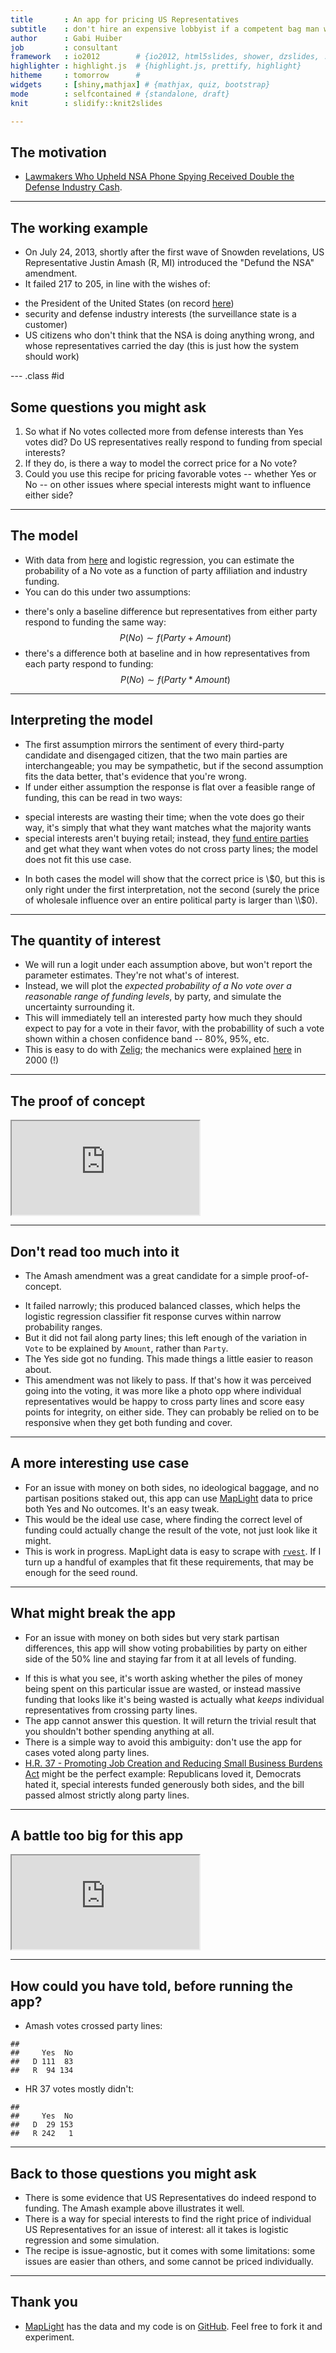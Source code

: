 ```yaml
---
title       : An app for pricing US Representatives
subtitle    : don't hire an expensive lobbyist if a competent bag man will do
author      : Gabi Huiber
job         : consultant
framework   : io2012        # {io2012, html5slides, shower, dzslides, ...}
highlighter : highlight.js  # {highlight.js, prettify, highlight}
hitheme     : tomorrow      # 
widgets     : [shiny,mathjax] # {mathjax, quiz, bootstrap}
mode        : selfcontained # {standalone, draft}
knit        : slidify::knit2slides

--- 
```


<style>
em {
  font-style: italic
}
</style>

## The motivation

* [Lawmakers Who Upheld NSA Phone Spying Received Double the Defense Industry Cash](http://www.wired.com/2013/07/money-nsa-vote/).

---

## The working example

*  On July 24, 2013, shortly after the first wave of Snowden revelations, US Representative Justin Amash (R, MI) introduced the "Defund the NSA" amendment.
* It failed 217 to 205, in line with the wishes of:
 - the President of the United States (on record  [here](http://www.businessinsider.com/amash-amendment-nsa-white-house-obama-veto-2013-7))
 - security and defense industry interests (the surveillance state is a customer)
 - US citizens who don't think that the NSA is doing anything wrong, and whose representatives carried the day (this is just how the system should work)

--- .class #id 

## Some questions you might ask

1. So what if No votes collected more from defense interests than Yes votes did? Do US representatives really respond to funding from special interests?
1. If they do, is there a way to model the correct price for a No vote?
3. Could you use this recipe for pricing favorable votes -- whether Yes or No -- on other issues where special interests might want to influence either side?

---

## The model

* With data from [here](http://maplight.org/us-congress/bill/113-hr-2397/1742215/contributions-by-vote?sort=asc&order=$%20From%20Interest%20Groups%3Cbr%20/%3EThat%20Opposed&party[D]=D&party[R]=R&party[I]=I&vote[AYE]=AYE&vote[NOE]=NOE&vote[NV]=NV&voted_with[with]=with&voted_with[not-with]=not-with&state=&custom_from=01/01/2011&custom_to=12/31/2012&all_pols=1&uid=44999&interests-support=&interests-oppose=D2000-D3000-D5000-D9000-D4000-D0000-D6000&from=01-01-2011&to=12-31-2012&source=pacs-nonpacs&campaign=congressional) and logistic regression, you can estimate the probability of a No vote as a function of party affiliation and industry funding.
* You can do this under two assumptions: 
 - there's only a baseline difference but representatives from either party respond to funding the same way: 
 $$
 P(No) \sim f(Party + Amount)
 $$
 - there's a difference both at baseline and in how representatives from each party respond to funding: 
 $$
 P(No) \sim f(Party * Amount)
 $$


--- 

## Interpreting the model

* The first assumption mirrors the sentiment of every third-party candidate and disengaged citizen, that the two main parties are interchangeable; you may be sympathetic, but if the second assumption fits the data better, that's evidence that you're wrong.
* If under either assumption the response is flat over a feasible range of funding, this can be read in two ways:
 - special interests are wasting their time; when the vote does go their way, it's simply that what they want matches what the majority wants
 - special interests aren't buying retail; instead, they [fund entire parties](https://www.opensecrets.org/parties/) and get what they want when votes do not cross party lines; the model does not fit this use case.
* In both cases the model will show that the correct price is \\$0, but this is only right under the first interpretation, not the second (surely the price of wholesale influence over an entire political party is larger than \\$0).

---

## The quantity of interest

* We will run a logit under each assumption above, but won't report the parameter estimates. They're not what's of interest.
* Instead, we will plot the *expected probability of a No vote over a reasonable range of funding levels*, by party, and simulate the uncertainty surrounding it.
* This will immediately tell an interested party how much they should expect to pay for a vote in their favor, with the probabillity of such a vote shown within a chosen confidence band -- 80%, 95%, etc.
* This is easy to do with [Zelig](http://zeligproject.org/); the mechanics were explained [here](http://gking.harvard.edu/files/abs/making-abs.shtml) in 2000 (!)

---

## The proof of concept

<iframe src=https://ghuiber.shinyapps.io/Amash/></iframe>

---

## Don't read too much into it

* The Amash amendment was a great candidate for a simple proof-of-concept. 
 - It failed narrowly; this produced balanced classes, which helps the logistic regression classifier fit response curves within narrow probability ranges. 
 - But it did not fail along party lines; this left enough of the variation in `Vote` to be explained by `Amount`, rather than `Party`.
 - The Yes side got no funding. This made things a little easier to reason about.
 - This amendment was not likely to pass. If that's how it was perceived going into the voting, it was more like a photo opp where individual representatives would be happy to cross party lines and score easy points for integrity, on either side. They can probably be relied on to be responsive when they get both funding and cover.

--- 

## A more interesting use case
 
* For an issue with money on both sides, no ideological baggage, and no partisan positions staked out, this app can use [MapLight](http://maplight.org/) data to price both Yes and No outcomes. It's an easy tweak. 
* This would be the ideal use case, where finding the correct level of funding could actually change the result of the vote, not just look like it might.
* This is work in progress. MapLight data is easy to scrape with [`rvest`](http://cran.r-project.org/web/packages/rvest/index.html). If I turn up a handful of examples that fit these requirements, that may be enough for the seed round.

---

## What might break the app

* For an issue with money on both sides but very stark partisan differences, this app will show voting probabilities by party on either side of the 50% line and staying far from it at all levels of funding. 
 - If this is what you see, it's worth asking whether the piles of money being spent on this particular issue are wasted, or instead massive funding that looks like it's being wasted is actually what *keeps* individual representatives from crossing party lines.
 - The app cannot answer this question. It will return the trivial result that you shouldn't bother spending anything at all.
 - There is a simple way to avoid this ambiguity: don't use the app for cases voted along party lines.
 - [H.R. 37 - Promoting Job Creation and Reducing Small Business Burdens Act](http://maplight.org/us-congress/bill/114-hr-37/6586030/total-contributions) might be the perfect example: Republicans loved it, Democrats hated it, special interests funded generously both sides, and the bill passed almost strictly along party lines.

---

## A battle too big for this app

<iframe src=https://ghuiber.shinyapps.io/hr37/></iframe>

---



## How could you have told, before running the app?


* Amash votes crossed party lines:

```
##    
##     Yes  No
##   D 111  83
##   R  94 134
```

* HR 37 votes mostly didn't:

```
##    
##     Yes  No
##   D  29 153
##   R 242   1
```

---

## Back to those questions you might ask

* There is some evidence that US Representatives do indeed respond to funding. The Amash example above illustrates it well.
* There is a way for special interests to find the right price of individual US Representatives for an issue of interest: all it takes is logistic regression and some simulation.
* The recipe is issue-agnostic, but it comes with some limitations: some issues are easier than others, and some cannot be priced individually.

---

## Thank you

* [MapLight](http://maplight.org/) has the data and my code is on [GitHub](https://github.com/ghuiber/Amash). Feel free to fork it and experiment.

